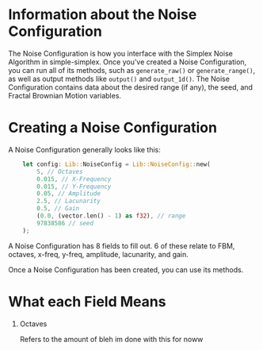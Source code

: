 # Information about the Noise Configuration

The Noise Configuration is how you interface with the Simplex Noise Algorithm in simple-simplex. Once you've created a Noise Configuration, you can run all of its methods, such as `generate_raw()` or `generate_range()`, as well as output methods like `output()` and `output_1d()`. The Noise Configuration contains data about the desired range (if any), the seed, and Fractal Brownian Motion variables. 

# Creating a Noise Configuration

A Noise Configuration generally looks like this:

```rs
    let config: Lib::NoiseConfig = Lib::NoiseConfig::new(
        5, // Octaves
        0.015, // X-Frequency
        0.015, // Y-Frequency
        0.05, // Amplitude
        2.5, // Lacunarity
        0.5, // Gain
        (0.0, (vector.len() - 1) as f32), // range
        97838586 // seed
    );
```

A Noise Configuration has 8 fields to fill out. 6 of these relate to FBM, octaves, x-freq, y-freq, amplitude, lacunarity, and gain. 

Once a Noise Configuration has been created, you can use its methods. 

# What each Field Means

1. Octaves

    Refers to the amount of bleh im done with this for noww